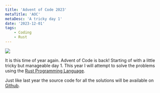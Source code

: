 ```yaml
---
title: 'Advent of Code 2023'
metaTitle: 'AOC'
metaDesc: 'A tricky day 1'
date: '2023-12-01'
tags: 
    - Coding
    - Rust
---
```

![](/media/ferrisaoc.png)

It is this time of year again. Advent of Code is back! Starting of with a little tricky but manageable day 1. 
This year I will attempt to solve the problems using the [Rust Programming Language](https://www.rust-lang.org/).

Just like last year the source code for all the solutions will be available on 
[Github](https://github.com/R-Jin/Advent-of-Code).